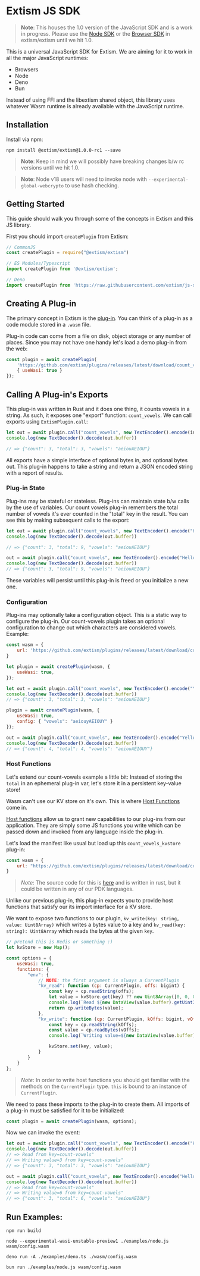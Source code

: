 # Extism JS SDK

> **Note**: This houses the 1.0 version of the JavaScript SDK and is a work in progress. Please use the [Node SDK](https://github.com/extism/extism/tree/main/node) or the [Browser SDK](https://github.com/extism/extism/tree/main/browser) in extism/extism until we hit 1.0.

This is a universal JavaScript SDK for Extism. We are aiming for it to work in all the major
JavaScript runtimes:

* Browsers
* Node
* Deno
* Bun

Instead of using FFI and the libextism shared object, this library uses whatever Wasm runtime is already available with the JavaScript runtime.

## Installation

Install via npm:
```
npm install @extism/extism@1.0.0-rc1 --save
```

> **Note**: Keep in mind we will possibly have breaking changes b/w rc versions until we hit 1.0.

> **Note**: Node v18 users will need to invoke node with `--experimental-global-webcrypto` to use hash checking.

## Getting Started

This guide should walk you through some of the concepts in Extism and this JS library.

First you should import `createPlugin` from Extism:
```js
// CommonJS
const createPlugin = require("@extism/extism")

// ES Modules/Typescript
import createPlugin from '@extism/extism';

// Deno
import createPlugin from 'https://raw.githubusercontent.com/extism/js-sdk/main/src/deno/mod.ts';
```

## Creating A Plug-in

The primary concept in Extism is the [plug-in](https://extism.org/docs/concepts/plug-in). You can think of a plug-in as a code module stored in a `.wasm` file.

Plug-in code can come from a file on disk, object storage or any number of places. Since you may not have one handy let's load a demo plug-in from the web:

```js
const plugin = await createPlugin(
    'https://github.com/extism/plugins/releases/latest/download/count_vowels.wasm',
    { useWasi: true }
});
```

## Calling A Plug-in's Exports

This plug-in was written in Rust and it does one thing, it counts vowels in a
string. As such, it exposes one "export" function: `count_vowels`. We can call
exports using `ExtismPlugin.call`:

```js
let out = await plugin.call("count_vowels", new TextEncoder().encode(input));
console.log(new TextDecoder().decode(out.buffer))

// => {"count": 3, "total": 3, "vowels": "aeiouAEIOU"}
```

All exports have a simple interface of optional bytes in, and optional bytes
out. This plug-in happens to take a string and return a JSON encoded string
with a report of results.

### Plug-in State

Plug-ins may be stateful or stateless. Plug-ins can maintain state b/w calls by
the use of variables. Our count vowels plug-in remembers the total number of
vowels it's ever counted in the "total" key in the result. You can see this by
making subsequent calls to the export:

```js
let out = await plugin.call("count_vowels", new TextEncoder().encode("Hello, World!"));
console.log(new TextDecoder().decode(out.buffer))

// => {"count": 3, "total": 9, "vowels": "aeiouAEIOU"}

out = await plugin.call("count_vowels", new TextEncoder().encode("Hello, World!"));
console.log(new TextDecoder().decode(out.buffer))
// => {"count": 3, "total": 9, "vowels": "aeiouAEIOU"}
```

These variables will persist until this plug-in is freed or you initialize a new one.

### Configuration

Plug-ins may optionally take a configuration object. This is a static way to
configure the plug-in. Our count-vowels plugin takes an optional configuration
to change out which characters are considered vowels. Example:

```js
const wasm = {
    url: 'https://github.com/extism/plugins/releases/latest/download/count_vowels.wasm'
}

let plugin = await createPlugin(wasm, {
    useWasi: true,
});

let out = await plugin.call("count_vowels", new TextEncoder().encode("Yellow, World!"));
console.log(new TextDecoder().decode(out.buffer))
// => {"count": 3, "total": 3, "vowels": "aeiouAEIOU"}

plugin = await createPlugin(wasm, {
    useWasi: true,
    config: { "vowels": "aeiouyAEIOUY" }
});

out = await plugin.call("count_vowels", new TextEncoder().encode("Yellow, World!"));
console.log(new TextDecoder().decode(out.buffer))
// => {"count": 4, "total": 4, "vowels": "aeiouAEIOUY"}
```

### Host Functions

Let's extend our count-vowels example a little bit: Instead of storing the
`total` in an ephemeral plug-in var, let's store it in a persistent key-value
store!

Wasm can't use our KV store on it's own. This is where [Host
Functions](https://extism.org/docs/concepts/host-functions) come in.

[Host functions](https://extism.org/docs/concepts/host-functions) allow us to
grant new capabilities to our plug-ins from our application. They are simply
some JS functions you write which can be passed down and invoked from any
language inside the plug-in.

Let's load the manifest like usual but load up this `count_vowels_kvstore`
plug-in:

```js
const wasm = {
    url: "https://github.com/extism/plugins/releases/latest/download/count_vowels_kvstore.wasm"
}
```

> *Note*: The source code for this is [here](https://github.com/extism/plugins/blob/main/count_vowels_kvstore/src/lib.rs) and is written in rust, but it could be written in any of our PDK languages.

Unlike our previous plug-in, this plug-in expects you to provide host functions that satisfy our its import interface for a KV store.

We want to expose two functions to our plugin, `kv_write(key: string, value: Uint8Array)` which writes a bytes value to a key and `kv_read(key: string): Uint8Array` which reads the bytes at the given `key`.
```js
// pretend this is Redis or something :)
let kvStore = new Map();

const options = {
    useWasi: true,
    functions: {
        "env": {
            // NOTE: the first argument is always a CurrentPlugin
            "kv_read": function (cp: CurrentPlugin, offs: bigint) {
                const key = cp.readString(offs);
                let value = kvStore.get(key) ?? new Uint8Array([0, 0, 0, 0]);
                console.log(`Read ${new DataView(value.buffer).getUint32(0, true)} from key=${key}`);
                return cp.writeBytes(value);
            },
            "kv_write": function (cp: CurrentPlugin, kOffs: bigint, vOffs: bigint) { // this: CurrentPlugin
                const key = cp.readString(kOffs);
                const value = cp.readBytes(vOffs);
                console.log(`Writing value=${new DataView(value.buffer).getUint32(0, true)} from key=${key}`);

                kvStore.set(key, value);
            }
        }
    }
};
```

> *Note*: In order to write host functions you should get familiar with the
> methods on the `CurrentPlugin` type. `this` is bound to an instance of
> `CurrentPlugin`.

We need to pass these imports to the plug-in to create them. All imports of a
plug-in must be satisfied for it to be initialized:

```js
const plugin = await createPlugin(wasm, options);
```

Now we can invoke the event:

```js
let out = await plugin.call("count_vowels", new TextEncoder().encode("Hello World!"));
console.log(new TextDecoder().decode(out.buffer))
// => Read from key=count-vowels"
// => Writing value=3 from key=count-vowels"
// => {"count": 3, "total": 3, "vowels": "aeiouAEIOU"}

out = await plugin.call("count_vowels", new TextEncoder().encode("Hello World!"));
console.log(new TextDecoder().decode(out.buffer))
// => Read from key=count-vowels"
// => Writing value=6 from key=count-vowels"
// => {"count": 3, "total": 6, "vowels": "aeiouAEIOU"}
```

## Run Examples:

```
npm run build

node --experimental-wasi-unstable-preview1 ./examples/node.js wasm/config.wasm

deno run -A ./examples/deno.ts ./wasm/config.wasm

bun run ./examples/node.js wasm/config.wasm
```
